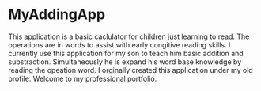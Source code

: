 # MyAddingApp
This application is  a basic caclulator for children just learning to read. The operations are in words to assist with early congitive 
reading skills. I currently use this application for my son to teach him basic addition and substraction. Simultaneously he is
expand his word base knowledge by reading the opeation word. I orginally created this application under my old profile. Welcome to my professional portfolio.
